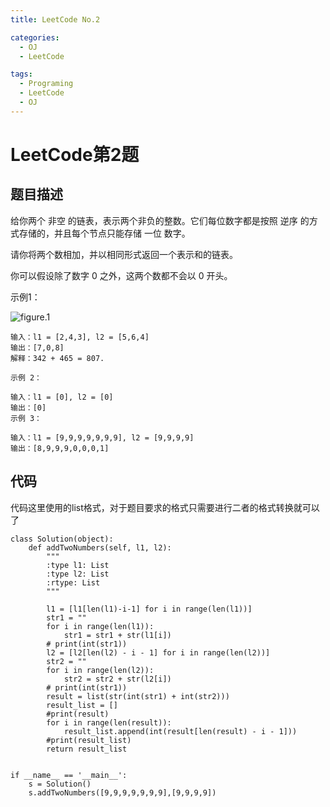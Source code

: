 ```yaml
---
title: LeetCode No.2

categories:
  - OJ
  - LeetCode

tags:
  - Programing
  - LeetCode
  - OJ
---
```


# LeetCode第2题
## 题目描述
给你两个 非空 的链表，表示两个非负的整数。它们每位数字都是按照 逆序 的方式存储的，并且每个节点只能存储 一位 数字。

请你将两个数相加，并以相同形式返回一个表示和的链表。

你可以假设除了数字 0 之外，这两个数都不会以 0 开头。

示例1：

![figure.1](https://gitee.com/zyp521/upload_image/raw/master/ba4SnQ.jpg)

```
输入：l1 = [2,4,3], l2 = [5,6,4]
输出：[7,0,8]
解释：342 + 465 = 807.

示例 2：

输入：l1 = [0], l2 = [0]
输出：[0]
示例 3：

输入：l1 = [9,9,9,9,9,9,9], l2 = [9,9,9,9]
输出：[8,9,9,9,0,0,0,1]

```

## 代码
代码这里使用的list格式，对于题目要求的格式只需要进行二者的格式转换就可以了
```
class Solution(object):
    def addTwoNumbers(self, l1, l2):
        """
        :type l1: List
        :type l2: List
        :rtype: List
        """
        
        l1 = [l1[len(l1)-i-1] for i in range(len(l1))]
        str1 = ""
        for i in range(len(l1)):
            str1 = str1 + str(l1[i])
        # print(int(str1))
        l2 = [l2[len(l2) - i - 1] for i in range(len(l2))]
        str2 = ""
        for i in range(len(l2)):
            str2 = str2 + str(l2[i])
        # print(int(str1))
        result = list(str(int(str1) + int(str2)))
        result_list = []
        #print(result)
        for i in range(len(result)):
            result_list.append(int(result[len(result) - i - 1]))
        #print(result_list)
        return result_list


if __name__ == '__main__':
    s = Solution()
    s.addTwoNumbers([9,9,9,9,9,9,9],[9,9,9,9])
```